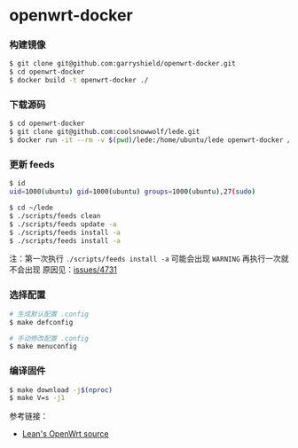# openwrt-docker

### 构建镜像
```bash
$ git clone git@github.com:garryshield/openwrt-docker.git
$ cd openwrt-docker
$ docker build -t openwrt-docker ./
```

### 下载源码
```bash
$ cd openwrt-docker
$ git clone git@github.com:coolsnowwolf/lede.git
$ docker run -it --rm -v $(pwd)/lede:/home/ubuntu/lede openwrt-docker /bin/bash
```

### 更新 feeds 
```bash
$ id
uid=1000(ubuntu) gid=1000(ubuntu) groups=1000(ubuntu),27(sudo)

$ cd ~/lede
$ ./scripts/feeds clean
$ ./scripts/feeds update -a
$ ./scripts/feeds install -a
$ ./scripts/feeds install -a
```

注：第一次执行 `./scripts/feeds install -a` 可能会出现 `WARNING` 再执行一次就不会出现
原因见：[issues/4731](https://github.com/coolsnowwolf/lede/issues/4731)

### 选择配置
```bash
# 生成默认配置 .config
$ make defconfig
```

```bash
# 手动修改配置 .config
$ make menuconfig
```

### 编译固件
```bash
$ make download -j$(nproc)
$ make V=s -j1
```

参考链接：
- [Lean's OpenWrt source](https://github.com/coolsnowwolf/lede)
